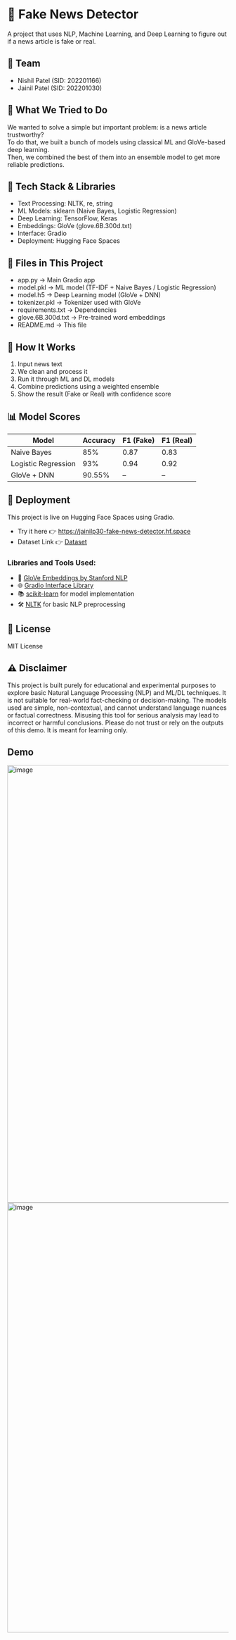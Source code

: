 # 📰 Fake News Detector

A project that uses NLP, Machine Learning, and Deep Learning to figure out if a news article is fake or real.

## 👥 Team
- Nishil Patel (SID: 202201166)  
- Jainil Patel (SID: 202201030)  

## 🎯 What We Tried to Do
We wanted to solve a simple but important problem: is a news article trustworthy?  
To do that, we built a bunch of models using classical ML and GloVe-based deep learning.  
Then, we combined the best of them into an ensemble model to get more reliable predictions.

## 🔧 Tech Stack & Libraries
- Text Processing: NLTK, re, string  
- ML Models: sklearn (Naive Bayes, Logistic Regression)  
- Deep Learning: TensorFlow, Keras  
- Embeddings: GloVe (glove.6B.300d.txt)  
- Interface: Gradio  
- Deployment: Hugging Face Spaces

## 📂 Files in This Project
- app.py → Main Gradio app  
- model.pkl → ML model (TF-IDF + Naive Bayes / Logistic Regression)  
- model.h5 → Deep Learning model (GloVe + DNN)  
- tokenizer.pkl → Tokenizer used with GloVe  
- requirements.txt → Dependencies  
- glove.6B.300d.txt → Pre-trained word embeddings  
- README.md → This file  

## 🧠 How It Works
1. Input news text  
2. We clean and process it  
3. Run it through ML and DL models  
4. Combine predictions using a weighted ensemble  
5. Show the result (Fake or Real) with confidence score

## 📊 Model Scores

| Model               | Accuracy | F1 (Fake) | F1 (Real) |
|--------------------|----------|-----------|-----------|
| Naive Bayes        | 85%      | 0.87      | 0.83      |
| Logistic Regression| 93%      | 0.94      | 0.92      |
| GloVe + DNN        | 90.55%   | –         | –         |

## 🚀 Deployment
This project is live on Hugging Face Spaces using Gradio.  
- Try it here 👉 https://jainilp30-fake-news-detector.hf.space  
- Dataset Link 👉 [Dataset](https://www.kaggle.com/datasets/stevenpeutz/misinformation-fake-news-text-dataset-79k)

### Libraries and Tools Used:
- 🧠 [GloVe Embeddings by Stanford NLP](https://nlp.stanford.edu/projects/glove/)  
- 🌐 [Gradio Interface Library](https://www.gradio.app/)  
- 📚 [scikit-learn](https://scikit-learn.org/) for model implementation  
- 🛠 [NLTK](https://www.nltk.org/) for basic NLP preprocessing  

## 📜 License
MIT License

## ⚠️ Disclaimer
This project is built purely for educational and experimental purposes to explore basic Natural Language Processing (NLP) and ML/DL techniques. It is not suitable for real-world fact-checking or decision-making. The models used are simple, non-contextual, and cannot understand language nuances or factual correctness. Misusing this tool for serious analysis may lead to incorrect or harmful conclusions. Please do not trust or rely on the outputs of this demo. It is meant for learning only.

## Demo
<img width="1919" height="994" alt="image" src="https://github.com/user-attachments/assets/f1a0d61f-75ce-405a-8651-f5f52cb92b7f" />
<img width="1919" height="977" alt="image" src="https://github.com/user-attachments/assets/a3743e1e-1b00-4539-8080-8e44dd07ea08" />
